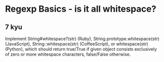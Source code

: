 # Regexp Basics - is it all whitespace?
## 7 kyu

Implement String#whitespace?(str) (Ruby), String.prototype.whitespace(str) (JavaScript), String::whitespace(str) (CoffeeScript), or whitespace(str) (Python), which should return true/True if given object consists exclusively of zero or more whitespace characters, false/False otherwise.
